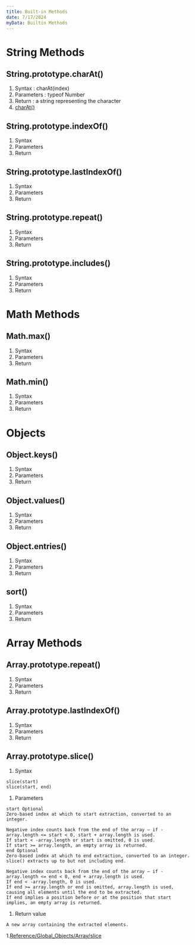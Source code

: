 ```yaml
---
title: Built-in Methods
date: 7/17/2024
myData: Builtin Methods
---
```

# String Methods

## String.prototype.charAt()
1. Syntax : charAt(index)
1. Parameters : typeof Number
1. Return : a string representing the character
1. [charAt()](https://developer.mozilla.org/en-US/docs/Web/JavaScript/Reference/Global_Objects/String/charAt)

## String.prototype.indexOf()
1. Syntax
1. Parameters
1. Return
## String.prototype.lastIndexOf()
1. Syntax
1. Parameters
1. Return
## String.prototype.repeat()
1. Syntax
1. Parameters
1. Return
## String.prototype.includes()
1. Syntax
1. Parameters
1. Return

# Math Methods
## Math.max()
1. Syntax
1. Parameters
1. Return
## Math.min()
1. Syntax
1. Parameters
1. Return

# Objects
## Object.keys()
1. Syntax
1. Parameters
1. Return
## Object.values()
1. Syntax
1. Parameters
1. Return
## Object.entries()
1. Syntax
1. Parameters
1. Return

## sort()
1. Syntax
1. Parameters
1. Return

# Array Methods

## Array.prototype.repeat()
1. Syntax
1. Parameters
1. Return
## Array.prototype.lastIndexOf()
1. Syntax
1. Parameters
1. Return
## Array.prototype.slice()

1. Syntax
```
slice(start)
slice(start, end)

```
1. Parameters
```
start Optional
Zero-based index at which to start extraction, converted to an integer.

Negative index counts back from the end of the array — if -array.length <= start < 0, start + array.length is used.
If start < -array.length or start is omitted, 0 is used.
If start >= array.length, an empty array is returned.
end Optional
Zero-based index at which to end extraction, converted to an integer. slice() extracts up to but not including end.

Negative index counts back from the end of the array — if -array.length <= end < 0, end + array.length is used.
If end < -array.length, 0 is used.
If end >= array.length or end is omitted, array.length is used, causing all elements until the end to be extracted.
If end implies a position before or at the position that start implies, an empty array is returned.
```
1. Return value
```
A new array containing the extracted elements.

```
1.[Reference/Global_Objects/Array/slice](https://developer.mozilla.org/en-US/docs/Web/JavaScript/Reference/Global_Objects/Array/slice)